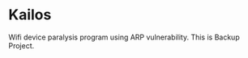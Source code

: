 ﻿Kailos
=============
Wifi device paralysis program using ARP vulnerability.
This is Backup Project.